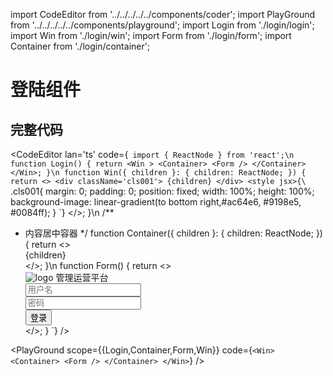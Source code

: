 import CodeEditor from '../../../../../components/coder';
import PlayGround from '../../../../../components/playground';
import Login from './login/login';
import Win from './login/win';
import Form from './login/form';
import Container from './login/container';

# 登陆组件

## 完整代码

<CodeEditor lan='ts' code={`
import { ReactNode } from 'react';\n
function Login() {
	return <Win >
		<Container>
			<Form />
		</Container>
	</Win>;
}\n
function Win({ children }: { children: ReactNode; }) {
	return <>
		<div className='cls001'>
			{children}
		</div>
		<style jsx>{\`
.cls001{
margin: 0;
padding: 0;
position: fixed;
width: 100%;
height: 100%;
background-image: linear-gradient(to bottom right,#ac64e6, #9198e5, #0084ff);
}
\`}</style>
	</>;
}\n
/**
 * 内容居中容器
 */
function Container({ children }: { children: ReactNode; }) {
	return <>
		<div className='cls001'>
			<div className='cls002'>
				{children}
			</div>
		</div>
		<style jsx>{\`
.cls002{
display: flex;
flex-direction: column;
justify-content: center;
}
.cls001{
display: flex;
justify-content: center;
width: 100%;
height: 100%;
}
\`}</style>
	</>;
}\n
function Form() {
	return <>
		<div className="cls001">
			<div className="cls002">
				<img src="/logo.png" alt="logo" className="cls003" />
				<span className="title">管理运营平台</span>
			</div>
			<div className="cls004">
				<div className="cls005">
					<i className="cls006"></i>
					<input type="text" placeholder="用户名" className="cls007" />
				</div>
				<div className="cls005">
					<i className="cls006"></i>
					<input type="password" placeholder="密码" className="cls007" />
				</div>
				<input type="button" value="登录" className="cls008" />
			</div>
		</div>
		<style jsx>{\`
.cls001 {
	border-style: none;
	border-width: 1px;
	border-radius: 4px;
	background:white;
	padding: 2rem;
}
.cls002 {
	color: #666;
	text-align: center;
	display: flex;
	justify-content: center;
	align-items: center;
	height: 7rem;
}
.title{
	font-size: 1.5rem;
	vertical-align: middle;
}
.cls003 {
	vertical-align: middle;
	width:auto;
	height: 3.5rem;
	margin-right: 3rem;
}
.cls004 {
	padding:0 4rem;
	display: flex;
	flex-direction: column;
	justify-content: center;
}
.cls005 {
	width: 20rem;
	border-radius: 4px;
	border: 1px solid #ddd;
	display: flex;
	justify-content: center;
	line-height: 5rem;
	margin-bottom: 2rem;
}
.cls006 {
	color:#999;
	font-size: 22px;
	left: 15px
}
.cls007 {
	border-radius: 4px;
	border-style: none;
	width: 100%;
	height: 3rem;
	line-height: 3rem;
	color: #999999;
	padding-left: 3.8rem;
	font-size: 1rem;
	vertical-align: top;
}
.cls008 {
	border-radius: 4px;
	line-height: 3rem;
	border-style: none;
	text-align: center;
	cursor: pointer;
	font-size: 1rem;
	color:#fff;
	background-color: rebeccapurple;
	transition: all 600ms;
}
.cls008:hover{
	background-color: #663399a6;
}
\`}</style>
	</>;
}
`} />

<PlayGround scope={{Login,Container,Form,Win}} code={`
<Win>
	<Container>
		<Form />
	</Container>
</Win>
`} />

